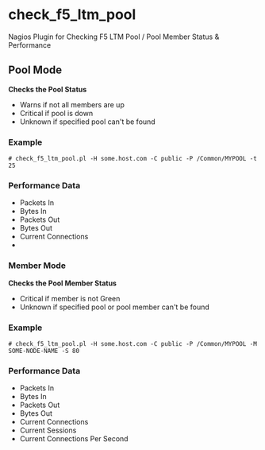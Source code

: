 check_f5_ltm_pool
=================

Nagios Plugin for Checking F5 LTM Pool / Pool Member Status &amp; Performance


## Pool Mode
**Checks the Pool Status**
- Warns if not all members are up
- Critical if pool is down
- Unknown if specified pool can't be found
### Example
```
# check_f5_ltm_pool.pl -H some.host.com -C public -P /Common/MYPOOL -t 25
```
### Performance Data
- Packets In
- Bytes In
- Packets Out
- Bytes Out
- Current Connections
- 
### Member Mode
**Checks the Pool Member Status**
- Critical if member is not Green
- Unknown if specified pool or pool member can't be found
### Example
```
# check_f5_ltm_pool.pl -H some.host.com -C public -P /Common/MYPOOL -M SOME-NODE-NAME -S 80
```
### Performance Data
- Packets In
- Bytes In
- Packets Out
- Bytes Out
- Current Connections
- Current Sessions
- Current Connections Per Second
